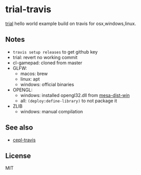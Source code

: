 # trial-travis

[trial](https://github.com/Shirakumo/trial) hello world example build on travis for osx,windows,linux.

## Notes

- `travis setup releases` to get github key
- trial: revert no working commit
- cl-gamepad: cloned from master
- GLFW:
  - macos: brew
  - linux: apt
  - windows: official binaries
- OPENGL:
  - windows: installed opengl32.dll from [mesa-dist-win](https://github.com/pal1000/mesa-dist-win)
  - all: `(deploy:define-library)` to not package it
- ZLIB
  - windows: manual compilation

## See also
* [cepl-travis](https://github.com/azimut/cepl-travis/)

## License

MIT

